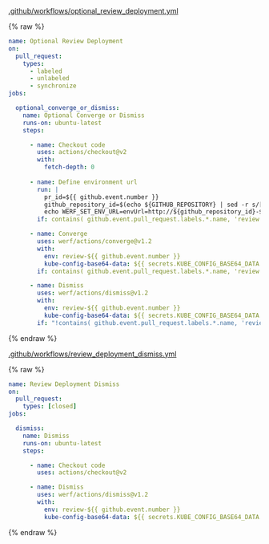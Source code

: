 <div class="details active">
<a href="javascript:void(0)" class="details__summary">.github/workflows/optional_review_deployment.yml</a>
<div class="details__content" markdown="1">

{% raw %}
```yaml
name: Optional Review Deployment
on:
  pull_request:
    types:
      - labeled
      - unlabeled
      - synchronize
jobs:

  optional_converge_or_dismiss:
    name: Optional Converge or Dismiss
    runs-on: ubuntu-latest
    steps:

      - name: Checkout code
        uses: actions/checkout@v2
        with:
          fetch-depth: 0
      
      - name: Define environment url
        run: |
          pr_id=${{ github.event.number }}
          github_repository_id=$(echo ${GITHUB_REPOSITORY} | sed -r s/[^a-zA-Z0-9]+/-/g | sed -r s/^-+\|-+$//g | tr A-Z a-z)
          echo WERF_SET_ENV_URL=envUrl=http://${github_repository_id}-${pr_id}.kube.DOMAIN >> $GITHUB_ENV
        if: contains( github.event.pull_request.labels.*.name, 'review' )

      - name: Converge
        uses: werf/actions/converge@v1.2
        with:
          env: review-${{ github.event.number }}
          kube-config-base64-data: ${{ secrets.KUBE_CONFIG_BASE64_DATA }}
        if: contains( github.event.pull_request.labels.*.name, 'review' )

      - name: Dismiss
        uses: werf/actions/dismiss@v1.2
        with:
          env: review-${{ github.event.number }}
          kube-config-base64-data: ${{ secrets.KUBE_CONFIG_BASE64_DATA }}
        if: "!contains( github.event.pull_request.labels.*.name, 'review' )"
```
{% endraw %}

</div>
</div>

<div class="details active">
<a href="javascript:void(0)" class="details__summary">.github/workflows/review_deployment_dismiss.yml</a>
<div class="details__content" markdown="1">

{% raw %}
```yaml
name: Review Deployment Dismiss
on:
  pull_request:
    types: [closed]
jobs:

  dismiss:
    name: Dismiss
    runs-on: ubuntu-latest
    steps:

      - name: Checkout code
        uses: actions/checkout@v2

      - name: Dismiss
        uses: werf/actions/dismiss@v1.2
        with:
          env: review-${{ github.event.number }}
          kube-config-base64-data: ${{ secrets.KUBE_CONFIG_BASE64_DATA }}
```
{% endraw %}

</div>
</div>